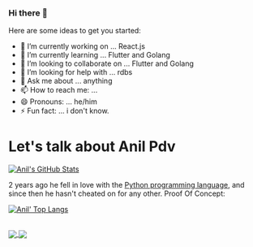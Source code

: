 ### Hi there 👋



Here are some ideas to get you started:

- 🔭 I’m currently working on ... React.js
- 🌱 I’m currently learning ... Flutter and Golang
- 👯 I’m looking to collaborate on ... Flutter and Golang
- 🤔 I’m looking for help with ... rdbs
- 💬 Ask me about ... anything
- 📫 How to reach me: ... 
- 😄 Pronouns: ... he/him
- ⚡ Fun fact: ... i don't know.

# Let's talk about Anil Pdv

[![Anil's GitHub Stats](https://github-readme-stats.vercel.app/api?username=anilpdv&show_icons=false&theme=algolia)](https://bit.ly/2DRJEXJ)


2 years ago he fell in love with the [Python programming language](https://golang.org), and since then he hasn't cheated on for any other. Proof Of Concept:

[![Anil' Top Langs](https://github-readme-stats.vercel.app/api/top-langs/?username=anilpdv&layout=compact&theme=algolia)](https://bit.ly/2DRJEXJ)

<br>

<a href="https://github.com/anuraghazra/github-readme-stats">
  <img align="center" src="https://github-readme-stats.vercel.app/api/pin/?username=anuraghazra&repo=github-readme-stats&theme=algolia" />
</a>
<a href="https://github.com/anuraghazra/convoychat">
  <img align="center" src="https://github-readme-stats.vercel.app/api/pin/?username=anuraghazra&repo=convoychat&theme=algolia" />
</a>

